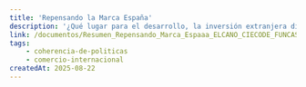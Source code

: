 ```yaml
---
title: 'Repensando la Marca España'
description: '¿Qué lugar para el desarrollo, la inversión extranjera directa y la cooperación al desarrollo?'
link: /documentos/Resumen_Repensando_Marca_Espaaa_ELCANO_CIECODE_FUNCAS.pdf
tags:
    - coherencia-de-politicas
    - comercio-internacional
createdAt: 2025-08-22
---
```

